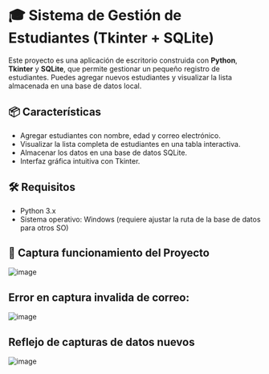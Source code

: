 # 🎓 Sistema de Gestión de Estudiantes (Tkinter + SQLite)

Este proyecto es una aplicación de escritorio construida con **Python**, **Tkinter** y **SQLite**, que permite gestionar un pequeño registro de estudiantes. Puedes agregar nuevos estudiantes y visualizar la lista almacenada en una base de datos local.

## 📦 Características

- Agregar estudiantes con nombre, edad y correo electrónico.
- Visualizar la lista completa de estudiantes en una tabla interactiva.
- Almacenar los datos en una base de datos SQLite.
- Interfaz gráfica intuitiva con Tkinter.

## 🛠️ Requisitos

- Python 3.x
- Sistema operativo: Windows (requiere ajustar la ruta de la base de datos para otros SO)

## 📁 Captura funcionamiento del Proyecto
![image](https://github.com/user-attachments/assets/76b046de-3a75-4099-bda3-4e4f1d563d38)

## Error en captura invalida de correo:
![image](https://github.com/user-attachments/assets/9643f37e-7177-45eb-befc-5ebb11b0efd2)

## Reflejo de capturas de datos nuevos 
![image](https://github.com/user-attachments/assets/f6131061-4536-4402-b798-f4a2dc34517c)



